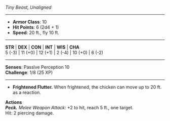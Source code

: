 _Tiny Beast, Unaligned_

---

- **Armor Class**: 10
- **Hit Points**: 6 (2d4 + 1)
- **Speed**: 20 ft., fly 10 ft.

---

**STR** | **DEX** | **CON** | **INT** | **WIS** | **CHA**  
5 (-3) | 11 (+0) | 12 (+1) | 2 (-4) | 10 (+0) | 6 (-2)

---

**Senses**: Passive Perception 10  
**Challenge**: 1/8 (25 XP)

---

- **Frightened Flutter.** When frightened, the chicken can move up to 20 ft. as a reaction.

**Actions**  
_**Peck.**_ _Melee Weapon Attack:_ +2 to hit, reach 5 ft., one target.  
Hit: 2 piercing damage.